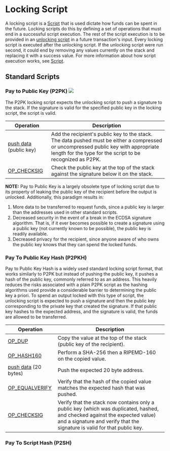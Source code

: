 # Locking Script

A locking script is a [Script](/protocol/blockchain/script) that is used dictate how funds can be spent in the future.  Locking scripts do this by defining a set of operations that must end in a successful script execution.  The rest of the script execution is to be provided in an [unlocking script](/protocol/blockchain/transaction/unlocking-script) in a future transaction's input.  Every locking script is executed after the unlocking script.  If the unlocking script were run second, it could end by removing any values currently on the stack and replacing it with a success value.  For more information about how script execution works, see [Script](/protocol/blockchain/script).

## Standard Scripts

### Pay to Public Key (P2PK) <img src="/_static_/images/warning.png" />

The P2PK locking script expects the unlocking script to push a signature to the stack.  If the signature is valid for the specified public key in the locking script, the script is valid.

| Operation | Description |
|--|--|
| [push data](/protocol/blockchain/script/opcodes/push-data) (public key) | Add the recipient's public key to the stack.  The data pushed must be either a compressed or uncompressed public key with appropriate length for the type for the script to be recognized as P2PK. |
| [OP_CHECKSIG](/protocol/blockchain/script/opcodes/op-checksig) | Check the public key at the top of the stack against the signature below it on the stack. |

**NOTE:** Pay to Public Key is a largely obsolete type of locking script due to its property of leaking the public key of the recipient before the output is unlocked.  Additionally, this paradigm results in:

1. More data to be transferred to request funds, since a public key is larger than the addresses used in other standard scripts.
2. Decreased security in the event of a break in the ECDSA signature algorithm.  That is, if it ever becomes possible to create a signature using a public key (not currently known to be possible), the public key is readily available.
3. Decreased privacy for the recipient, since anyone aware of who owns the public key knows that they can spend the locked funds.

### Pay To Public Key Hash (P2PKH)

Pay to Public Key Hash is a widely used standard locking script format, that works similarly to P2PK but instead of pushing the public key, it pushes a hash of the public key, commonly referred to as an address.  This heavily reduces the risks associated with a plain P2PK script as the hashing algorithms used provide a considerable barrier to determining the public key a priori.  To spend an output locked with this type of script, the unlocking script is expected to push a signature and then the public key corresponding to the private key that created the signature.  If that public key hashes to the expected address, and the signature is valid, the funds are allowed to be transferred.

| Operation | Description |
|--|--|
| [OP_DUP](/protocol/blockchain/script/opcodes/op-dup) | Copy the value at the top of the stack (public key of the recipient). |
| [OP_HASH160](/protocol/blockchain/script/opcodes/op-hash160) | Perform a SHA-256 then a RIPEMD-160 on the copied value. |
| [push data](/protocol/blockchain/script/opcodes/push-data) (20 bytes) | Push the expected 20 byte address. |
| [OP_EQUALVERIFY](/protocol/blockchain/script/opcodes/op-equalverify) | Verify that the hash of the copied value matches the expected hash that was pushed. |
| [OP_CHECKSIG](/protocol/blockchain/script/opcodes/op-checksig) | Verify that the stack now contains only a public key (which was duplicated, hashed, and checked against the expected value) and a signature and verify that the signature is valid for that public key. |

### Pay To Script Hash (P2SH)
